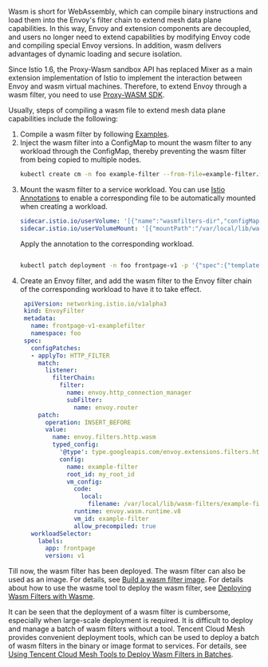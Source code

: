 Wasm is short for WebAssembly, which can compile binary instructions and load them into the Envoy's filter chain to extend mesh data plane capabilities. In this way, Envoy and extension components are decoupled, and users no longer need to extend capabilities by modifying Envoy code and compiling special Envoy versions. In addition, wasm delivers advantages of dynamic loading and secure isolation.

Since Istio 1.6, the Proxy-Wasm sandbox API has replaced Mixer as a main extension implementation of Istio to implement the interaction between Envoy and wasm virtual machines. Therefore, to extend Envoy through a wasm filter, you need to use [Proxy-WASM SDK](https://github.com/proxy-wasm/spec). 

Usually, steps of compiling a wasm file to extend mesh data plane capabilities include the following:

1. Compile a wasm filter by following [Examples](https://github.com/envoyproxy/envoy-wasm/tree/19b9fd9a22e27fcadf61a06bf6aac03b735418e6/examples/wasm).
2. Inject the wasm filter into a ConfigMap to mount the wasm filter to any workload through the ConfigMap, thereby preventing the wasm filter from being copied to multiple nodes.
   ```bash
   kubectl create cm -n foo example-filter --from-file=example-filter.wasm
   ```
3. Mount the wasm filter to a service workload. You can use [Istio Annotations](https://istio.io/latest/docs/reference/config/annotations/) to enable a corresponding file to be automatically mounted when creating a workload.
   ```yaml
   sidecar.istio.io/userVolume: '[{"name":"wasmfilters-dir","configMap": {"name": "example-filter"}}]'
   sidecar.istio.io/userVolumeMount: '[{"mountPath":"/var/local/lib/wasm-filters","name":"wasmfilters-dir"}]'
   ```
   Apply the annotation to the corresponding workload.
   ```bash
   
   kubectl patch deployment -n foo frontpage-v1 -p '{"spec":{"template":{"metadata":{"annotations":{"sidecar.istio.io/userVolume":"[{\"name\":\"wasmfilters-dir\",\"configMap\": {\"name\": \"example-filter\"}}]","sidecar.istio.io/userVolumeMount":"[{\"mountPath\":\"/var/local/lib/wasm-filters\",\"name\":\"wasmfilters-dir\"}]"}}}}}'
   ```
4. Create an Envoy filter, and add the wasm filter to the Envoy filter chain of the corresponding workload to have it to take effect.
   ```yaml
    apiVersion: networking.istio.io/v1alpha3
    kind: EnvoyFilter
    metadata:
      name: frontpage-v1-examplefilter
      namespace: foo
    spec:
      configPatches:
      - applyTo: HTTP_FILTER
        match:
          listener:
            filterChain:
              filter:
                name: envoy.http_connection_manager
                subFilter:
                  name: envoy.router
        patch:
          operation: INSERT_BEFORE
          value:
            name: envoy.filters.http.wasm
            typed_config:
              '@type': type.googleapis.com/envoy.extensions.filters.http.wasm.v3.Wasm
              config:
                name: example-filter
                root_id: my_root_id
                vm_config:
                  code:
                    local:
                      filename: /var/local/lib/wasm-filters/example-filter.wasm
                  runtime: envoy.wasm.runtime.v8
                  vm_id: example-filter
                  allow_precompiled: true 
      workloadSelector:
        labels:
          app: frontpage
          version: v1
   
   ```



Till now, the wasm filter has been deployed. The wasm filter can also be used as an image. For details, see [Build a wasm filter image](https://docs.solo.io/web-assembly-hub/latest/tutorial_code/getting_started/). For details about how to use the wasme tool to deploy the wasm filter, see [Deploying Wasm Filters with Wasme](https://docs.solo.io/web-assembly-hub/latest/tutorial_code/deploy_tutorials/deploying_with_istio/).

It can be seen that the deployment of a wasm filter is cumbersome, especially when large-scale deployment is required. It is difficult to deploy and manage a batch of wasm filters without a tool. Tencent Cloud Mesh provides convenient deployment tools, which can be used to deploy a batch of wasm filters in the binary or image format to services. For details, see [Using Tencent Cloud Mesh Tools to Deploy Wasm Filters in Batches](https://intl.cloud.tencent.com/document/product/1152/47492).

